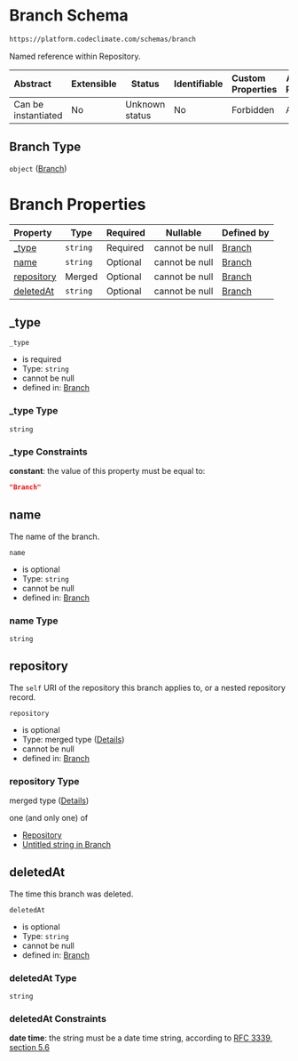 # Branch Schema

```txt
https://platform.codeclimate.com/schemas/branch
```

Named reference within Repository.


| Abstract            | Extensible | Status         | Identifiable | Custom Properties | Additional Properties | Access Restrictions | Defined In                                                                         |
| :------------------ | ---------- | -------------- | ------------ | :---------------- | --------------------- | ------------------- | ---------------------------------------------------------------------------------- |
| Can be instantiated | No         | Unknown status | No           | Forbidden         | Allowed               | none                | [Branch.schema.json](../../spec/schemas/Branch.schema.json "open original schema") |

## Branch Type

`object` ([Branch](branch.md))

# Branch Properties

| Property                  | Type     | Required | Nullable       | Defined by                                                                                                              |
| :------------------------ | -------- | -------- | -------------- | :---------------------------------------------------------------------------------------------------------------------- |
| [\_type](#_type)          | `string` | Required | cannot be null | [Branch](branch-properties-_type.md "https&#x3A;//platform.codeclimate.com/schemas/branch#/properties/\_type")          |
| [name](#name)             | `string` | Optional | cannot be null | [Branch](branch-properties-name.md "https&#x3A;//platform.codeclimate.com/schemas/branch#/properties/name")             |
| [repository](#repository) | Merged   | Optional | cannot be null | [Branch](branch-properties-repository.md "https&#x3A;//platform.codeclimate.com/schemas/branch#/properties/repository") |
| [deletedAt](#deletedAt)   | `string` | Optional | cannot be null | [Branch](branch-properties-deletedat.md "https&#x3A;//platform.codeclimate.com/schemas/branch#/properties/deletedAt")   |

## \_type




`_type`

-   is required
-   Type: `string`
-   cannot be null
-   defined in: [Branch](branch-properties-_type.md "https&#x3A;//platform.codeclimate.com/schemas/branch#/properties/\_type")

### \_type Type

`string`

### \_type Constraints

**constant**: the value of this property must be equal to:

```json
"Branch"
```

## name

The name of the branch.


`name`

-   is optional
-   Type: `string`
-   cannot be null
-   defined in: [Branch](branch-properties-name.md "https&#x3A;//platform.codeclimate.com/schemas/branch#/properties/name")

### name Type

`string`

## repository

The `self` URI of the repository this branch applies to, or a nested repository record.


`repository`

-   is optional
-   Type: merged type ([Details](branch-properties-repository.md))
-   cannot be null
-   defined in: [Branch](branch-properties-repository.md "https&#x3A;//platform.codeclimate.com/schemas/branch#/properties/repository")

### repository Type

merged type ([Details](branch-properties-repository.md))

one (and only one) of

-   [Repository](branch-properties-repository-oneof-repository.md "check type definition")
-   [Untitled string in Branch](branch-properties-repository-oneof-1.md "check type definition")

## deletedAt

The time this branch was deleted.


`deletedAt`

-   is optional
-   Type: `string`
-   cannot be null
-   defined in: [Branch](branch-properties-deletedat.md "https&#x3A;//platform.codeclimate.com/schemas/branch#/properties/deletedAt")

### deletedAt Type

`string`

### deletedAt Constraints

**date time**: the string must be a date time string, according to [RFC 3339, section 5.6](https://tools.ietf.org/html/rfc3339 "check the specification")
